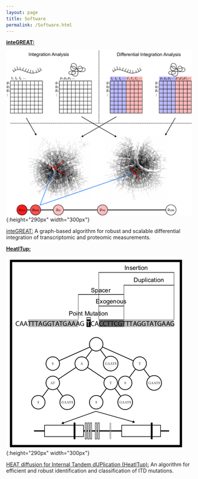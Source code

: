```yaml
---
layout: page
title: Software 
permalink: /Software.html
---
```


**[inteGREAT:](https://github.com/faryabib/inteGREAT)**

![inteGREAT](assets/inteGREAT.png){:height="290px" width="300px"}

[inteGREAT:](https://github.com/faryabib/inteGREAT) A graph-based algorithm for robust and scalable differential integration of transcriptomic and proteomic measurements.


**[HeatITup:](https://github.com/faryabib/HeatITup)**

![HeatITup](assets/HeatITup.png){:height="290px" width="300px"}

[HEAT diffusion for Internal Tandem dUPlication (HeatITup):](https://github.com/faryabib/HeatITup) An algorithm for efficient and robust identification and classification of ITD mutations.
